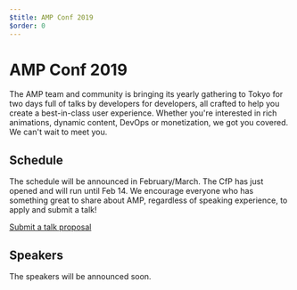 ```yaml
---
$title: AMP Conf 2019
$order: 0
---
```

# AMP Conf 2019

The AMP team and community is bringing its yearly gathering to Tokyo for two days full of talks by developers for developers, all crafted to help you create a best-in-class user experience. Whether you're interested in rich animations, dynamic content, DevOps or monetization, we got you covered. We can't wait to meet you.

## Schedule
The schedule will be announced in February/March. The CfP has just opened and will run until Feb 14. We encourage everyone who has something great to share about AMP, regardless of speaking experience, to apply and submit a talk!

[Submit a talk proposal](https://goo.gl/forms/bWdzWs28nUrC6Fq13)

## Speakers
The speakers will be announced soon.
